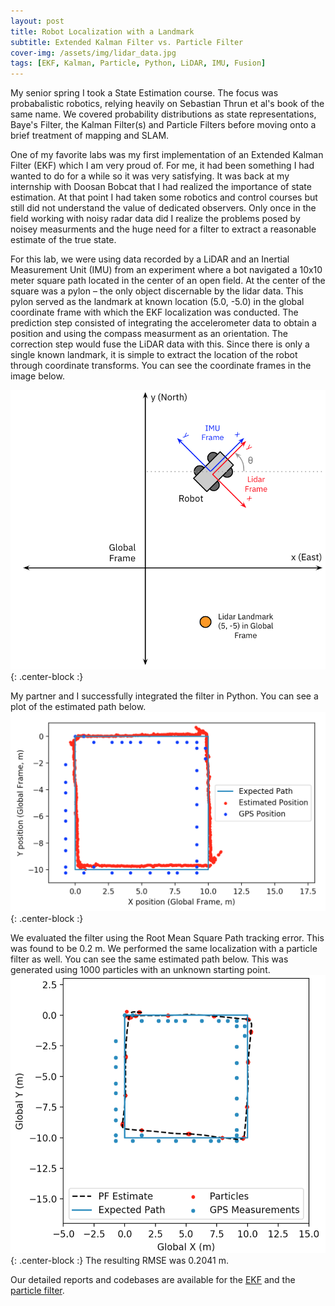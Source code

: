 ```yaml
---
layout: post
title: Robot Localization with a Landmark
subtitle: Extended Kalman Filter vs. Particle Filter
cover-img: /assets/img/lidar_data.jpg
tags: [EKF, Kalman, Particle, Python, LiDAR, IMU, Fusion]
---
```


My senior spring I took a State Estimation course. The focus was probabalistic robotics, relying heavily on Sebastian Thrun et al's book of the same name. We covered probability distributions as state representations, Baye's Filter, the Kalman Filter(s) and Particle Filters before moving onto a brief treatment of mapping and SLAM. 

One of my favorite labs was my first implementation of an Extended Kalman Filter (EKF) which I am very proud of. For me, it had been something I had wanted to do for a while so it was very satisfying. It was back at my internship with Doosan Bobcat that I had realized the importance of state estimation. At that point I had taken some robotics and control courses but still did not understand the value of dedicated observers. Only once in the field working with noisy radar data did I realize the problems posed by noisey measurments and the huge need for a filter to extract a reasonable estimate of the true state.

For this lab, we were using data recorded by a LiDAR and an Inertial Measurement Unit (IMU) from an experiment where a bot navigated a 10x10 meter square path located in the center of an open field. At the center of the square was a pylon – the
only object discernable by the lidar data. This pylon served as the landmark at known location (5.0, -5.0) in the global coordinate frame with which the EKF localization was conducted. The prediction step consisted of integrating the accelerometer data to obtain a position and using the compass measurment as an orientation. The correction step would fuse the LiDAR data with this. Since there is only a single known landmark, it is simple to extract the location of the robot through coordinate transforms. You can see the coordinate frames in the image below.

![frames](/assets/img/frame_ekf_pf.png){: .center-block :}

My partner and I successfully integrated the filter in Python. You can see a plot of the estimated path below. 
![ekf_path](/assets/img/est_path_ekf.png){: .center-block :}

We evaluated the filter using the Root Mean Square Path tracking error. This was found to be 0.2 m. 
We performed the same localization with a particle filter as well. You can see the same estimated path below. This was generated using 1000 particles with an unknown starting point. 
![ekf_path](/assets/img/1000_unknownstart.png){: .center-block :}
The resulting RMSE was 0.2041 m.

Our detailed reports and codebases are available for the [EKF](https://github.com/peterjohnsonhmc/E205/blob/master/Lab3/E205_Lab3.pdf) and the [particle filter](https://github.com/peterjohnsonhmc/E205/blob/master/Lab4/E205_Lab4.pdf).